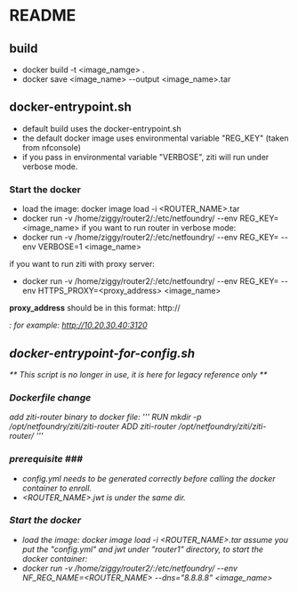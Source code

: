 # README #

## build ##
* docker build -t <image_namge> .
* docker save <image_name> --output <image_name>.tar

## docker-entrypoint.sh ##
* default build uses the docker-entrypoint.sh
* the default docker image uses environmental variable "REG_KEY" (taken from nfconsole)
* if you pass in environmental variable "VERBOSE", ziti will run under verbose mode.

### Start the docker ###
* load the image: docker image load -i <ROUTER_NAME>.tar
* docker run -v /home/ziggy/router2/:/etc/netfoundry/ --env REG_KEY=<Registration Key> <image_name>
if you want to run router in verbose mode:
* docker run -v /home/ziggy/router2/:/etc/netfoundry/ --env REG_KEY=<Registration Key> --env VERBOSE=1 <image_name>

if you want to run ziti with proxy server:
* docker run -v /home/ziggy/router2/:/etc/netfoundry/ --env REG_KEY=<Registration Key> --env HTTPS_PROXY=<proxy_address> <image_name>

**proxy_address** should be in this format: http://<address>:<port>
for example: http://10.20.30.40:3120


## docker-entrypoint-for-config.sh ##

** This script is no longer in use, it is here for legacy reference only **

### Dockerfile change ###
add ziti-router binary to docker file:
'''
RUN mkdir -p /opt/netfoundry/ziti/ziti-router
ADD ziti-router /opt/netfoundry/ziti/ziti-router/
'''

### prerequisite ### ###
* config.yml needs to be generated correctly before calling the docker container to enroll.
* <ROUTER_NAME>.jwt is under the same dir.

### Start the docker ###
* load the image: docker image load -i <ROUTER_NAME>.tar
assume you put the "config.yml" and jwt under "router1" directory, to start the docker container:
* docker run -v /home/ziggy/router2/:/etc/netfoundry/ --env NF_REG_NAME=<ROUTER_NAME> --dns="8.8.8.8" <image_name>
